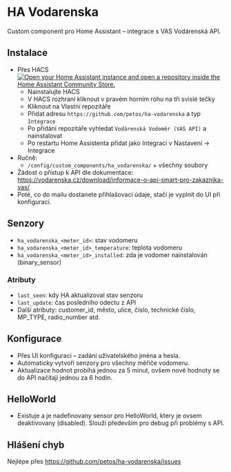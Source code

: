 # HA Vodarenska

Custom component pro Home Assistant – integrace s VAS Vodárenská API.

## Instalace
- Přes HACS
  [![Open your Home Assistant instance and open a repository inside the Home Assistant Community Store.](https://my.home-assistant.io/badges/hacs_repository.svg)](https://my.home-assistant.io/redirect/hacs_repository/?owner=Petos&repository=https%3A%2F%2Fgithub.com%2Fpetos%2Fha-vodarenska)
  - Nainstalujte HACS
  - V HACS rozhraní kliknout v pravém horním rohu na tři svislé tečky
  - Kliknout na Vlastní repozitáře
  - Přidat adresu `https://github.com/petos/ha-vodarenska` a typ `Integrace`
  - Po přidání repozitáře vyhledat `Vodárenská Vodoměr (VAS API)` a nainstalovat
  - Po restartu Home Assistenta přidat jako Integraci v Nastavení -> Integrace
- Ručně:
  - `/config/custom_components/ha_vodarenska/` + všechny soubory
- Žádost o přístup k API dle dokumentace: https://vodarenska.cz/download/informace-o-api-smart-pro-zakaznika-vas/
- Poté, co do mailu dostanete přihlašovací údaje, stačí je vyplnit do UI při konfiguraci. 



## Senzory
- `ha_vodarenska_<meter_id>`: stav vodomeru
- `ha_vodarenska_<meter_id>_temperature`: teplota vodomeru
- `ha_vodarenska_<meter_id>_installed`: zda je vodomer nainstalován (binary_sensor)

### Atributy
- `last_seen`: kdy HA aktualizoval stav senzoru
- `last_update`: čas posledního odectu z API
- Další atributy: customer_id, město, ulice, číslo, technické číslo, MP_TYPE, radio_number atd.

## Konfigurace
- Přes UI konfiguraci – zadání uživatelského jména a hesla.
- Automaticky vytvoří senzory pro všechny měřiče vodomeru.
- Aktualizace hodnot probíhá jednou za 5 minut, ovšem nové hodnoty se do API načítají jednou za 6 hodin. 

## HelloWorld
- Existuje a je nadefinovany sensor pro HelloWorld, ktery je ovsem deaktivovany (disabled). Slouží především pro debug při problémy s API. 

## Hlášení chyb
Nejlépe přes https://github.com/petos/ha-vodarenska/issues
